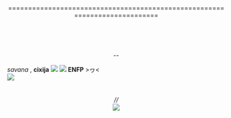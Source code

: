 <p align= "center">
===========================================================================
</p>
<p align = "center">
  <img src = "">
</p>
</br>
<p align = "center">
  --
</p>

<i>savana</i> , <b>cixija</b> <img src=".gif" width=10>
<img src="https://files.catbox.moe/a12rm9.gif" width=10> <b>ENFP</b> >ヮ<
<br> <img src="https://files.catbox.moe/tofh6d.png" width=200>
<br> <img src="" width=400>

<p align="center">
<img src="">ㅤ <i> // </i>  ㅤ<img src="">
<br> <img src="https://files.catbox.moe/lymq7p.png" width=100>
</p>



<!-- <code><img height="20" src="https://raw.githubusercontent.com/github/explore/80688e429a7d4ef2fca1e82350fe8e3517d3494d/topics/html/html.png"></code>
<code><img height="20" src="https://raw.githubusercontent.com/github/explore/80688e429a7d4ef2fca1e82350fe8e3517d3494d/topics/css/css.png"></code>
<code><img height="20" src="https://raw.githubusercontent.com/github/explore/80688e429a7d4ef2fca1e82350fe8e3517d3494d/topics/javascript/javascript.png"></code>
<code><img height="20" src="https://raw.githubusercontent.com/github/explore/80688e429a7d4ef2fca1e82350fe8e3517d3494d/topics/mysql/mysql.png"></code>
<code><img height="20" src="https://upload.wikimedia.org/wikipedia/commons/thumb/b/bd/Logo_C_sharp.svg/1200px-Logo_C_sharp.svg.png" alt="C# logo"></code>
</details> --!>
